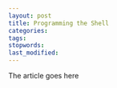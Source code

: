 ```yaml
---
layout: post
title: Programming the Shell
categories:
tags:
stopwords:
last_modified:
---
```


The article goes here

